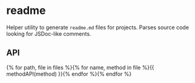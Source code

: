 # readme

Helper utility to generate `readme.md` files for projects.
Parses source code looking for JSDoc-like comments.

## API
{% for path, file in files %}{% for name, method in file %}{{ methodAPI(method) }}{% endfor %}{% endfor %}
